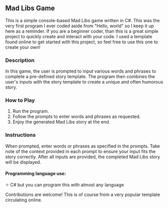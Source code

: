 ## Mad Libs Game
This is a simple console-based Mad Libs game written in C#. This was the very first program I ever coded aside from "Hello, world" so I keep it up here as a reminder. If you are a beginner coder, than this is a great simple project to quickly create and interact with your code. I used a template found online to get started with this project, so feel free to use this one to create your own!

### Description
In this game, the user is prompted to input various words and phrases to complete a pre-defined story template. The program then combines the user's inputs with the story template to create a unique and often humorous story.

### How to Play

1. Run the program.
2. Follow the prompts to enter words and phrases as requested.
3. Enjoy the generated Mad Libs story at the end.

### Instructions
When prompted, enter words or phrases as specified in the prompts.
Take note of the context provided in each prompt to ensure your input fits the story correctly.
After all inputs are provided, the completed Mad Libs story will be displayed.

#### Programming language use:
✧ C# but you can program this with almost any language 


Contributions are welcome! This is of course from a very popular template circulating online. 
